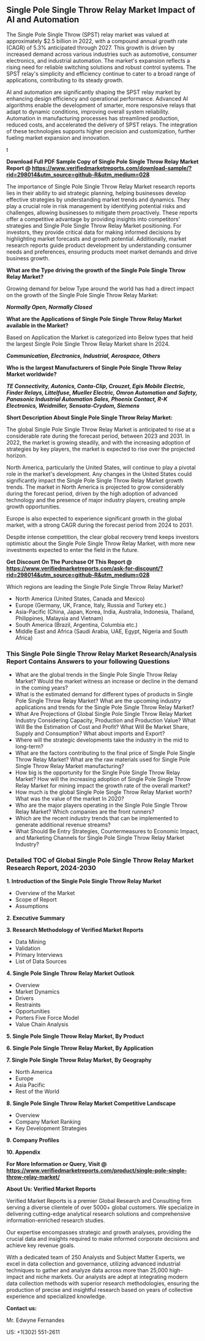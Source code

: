<h2>Single Pole Single Throw Relay Market Impact of AI and Automation</h2><p>The Single Pole Single Throw (SPST) relay market was valued at approximately $2.5 billion in 2022, with a compound annual growth rate (CAGR) of 5.3% anticipated through 2027. This growth is driven by increased demand across various industries such as automotive, consumer electronics, and industrial automation. The market's expansion reflects a rising need for reliable switching solutions and robust control systems. The SPST relay's simplicity and efficiency continue to cater to a broad range of applications, contributing to its steady growth.</p><p>AI and automation are significantly shaping the SPST relay market by enhancing design efficiency and operational performance. Advanced AI algorithms enable the development of smarter, more responsive relays that adapt to dynamic conditions, improving overall system reliability. Automation in manufacturing processes has streamlined production, reduced costs, and accelerated the delivery of SPST relays. The integration of these technologies supports higher precision and customization, further fueling market expansion and innovation.</p>t</p><p id="" class=""><strong>Download Full PDF Sample Copy of Single Pole Single Throw Relay Market Report @ <a href="https://www.verifiedmarketreports.com/download-sample/?rid=298014&utm_source=github-R&utm_medium=028" target="_blank">https://www.verifiedmarketreports.com/download-sample/?rid=298014&utm_source=github-R&utm_medium=028</a></strong></p><p>The importance of&nbsp;Single Pole Single Throw Relay Market research reports lies in their ability to aid strategic planning, helping businesses develop effective strategies by understanding market trends and dynamics. They play a crucial role in risk management by identifying potential risks and challenges, allowing businesses to mitigate them proactively. These reports offer a competitive advantage by providing insights into competitors' strategies and Single Pole Single Throw Relay Market positioning. For investors, they provide critical data for making informed decisions by highlighting market forecasts and growth potential. Additionally, market research reports guide product development by understanding consumer needs and preferences, ensuring products meet market demands and drive business growth.</p><p><strong>What are the&nbsp;Type driving the growth of the Single Pole Single Throw Relay Market?</strong></p><p id="" class="">Growing demand for below Type around the world has had a direct impact on the growth of the Single Pole Single Throw Relay Market:</p><em><strong>Normally Open, Normally Closed</strong></em></p><strong>What are the&nbsp;Applications&nbsp;of Single Pole Single Throw Relay Market available in the Market?</strong></p><p id="" class="">Based on Application the Market is categorized into Below types that held the largest Single Pole Single Throw Relay Market share In 2024.</p><em><strong>Communication, Electronics, Industrial, Aerospace, Others</strong></em></p><strong>Who is the largest Manufacturers of Single Pole Single Throw Relay Market worldwide?</strong></p><p><em><strong>TE Connectivity, Autonics, Conta-Clip, Crouzet, Egis Mobile Electric, Finder Relays, Littelfuse, Mueller Electric, Omron Automation and Safety, Panasonic Industrial Automation Sales, Phoenix Contact, R-K Electronics, Weidmiller, Sensata-Crydom, Siemens</strong></em></p><p id="" class=""><strong>Short Description About Single Pole Single Throw Relay Market:</strong></p><p>The global Single Pole Single Throw Relay Market is anticipated to rise at a considerable rate during the forecast period, between 2023 and 2031. In 2022, the market is growing steadily, and with the increasing adoption of strategies by key players, the market is expected to rise over the projected horizon.</p><p>North America, particularly the United States, will continue to play a pivotal role in the market's development. Any changes in the United States could significantly impact the Single Pole Single Throw Relay Market growth trends. The market in North America is projected to grow considerably during the forecast period, driven by the high adoption of advanced technology and the presence of major industry players, creating ample growth opportunities.</p><p>Europe is also expected to experience significant growth in the global market, with a strong CAGR during the forecast period from 2024 to 2031.</p><p>Despite intense competition, the clear global recovery trend keeps investors optimistic about the Single Pole Single Throw Relay Market, with more new investments expected to enter the field in the future.</p><p id="" class=""><strong>Get Discount On The Purchase Of This Report @ <a href="https://www.verifiedmarketreports.com/ask-for-discount/?rid=298014&utm_source=github-R&utm_medium=028" target="_blank">https://www.verifiedmarketreports.com/ask-for-discount/?rid=298014&utm_source=github-R&utm_medium=028</a></strong></p>Which regions are leading the Single Pole Single Throw Relay Market?</p><ul><li>North America (United States, Canada and Mexico)</li><li>Europe (Germany, UK, France, Italy, Russia and Turkey etc.)</li><li>Asia-Pacific (China, Japan, Korea, India, Australia, Indonesia, Thailand, Philippines, Malaysia and Vietnam)</li><li>South America (Brazil, Argentina, Columbia etc.)</li><li>Middle East and Africa (Saudi Arabia, UAE, Egypt, Nigeria and South Africa)</li></ul><h3 id="" class="">This Single Pole Single Throw Relay Market Research/Analysis Report Contains Answers to your following Questions</h3><ul><li>What are the global trends in the Single Pole Single Throw Relay Market? Would the market witness an increase or decline in the demand in the coming years?</li><li>What is the estimated demand for different types of products in Single Pole Single Throw Relay Market? What are the upcoming industry applications and trends for the Single Pole Single Throw Relay Market?</li><li>What Are Projections of Global Single Pole Single Throw Relay Market Industry Considering Capacity, Production and Production Value? What Will Be the Estimation of Cost and Profit? What Will Be Market Share, Supply and Consumption? What about imports and Export?</li><li>Where will the strategic developments take the industry in the mid to long-term?</li><li>What are the factors contributing to the final price of Single Pole Single Throw Relay Market? What are the raw materials used for Single Pole Single Throw Relay Market manufacturing?</li><li>How big is the opportunity for the Single Pole Single Throw Relay Market? How will the increasing adoption of Single Pole Single Throw Relay Market for mining impact the growth rate of the overall market?</li><li>How much is the global Single Pole Single Throw Relay Market worth? What was the value of the market In 2020?</li><li>Who are the major players operating in the Single Pole Single Throw Relay Market? Which companies are the front runners?</li><li>Which are the recent industry trends that can be implemented to generate additional revenue streams?</li><li>What Should Be Entry Strategies, Countermeasures to Economic Impact, and Marketing Channels for Single Pole Single Throw Relay Market Industry?</li></ul><h3 id="" class="">Detailed TOC of Global Single Pole Single Throw Relay Market Research Report, 2024-2030</h3><p id="" class=""><strong>1. Introduction of the Single Pole Single Throw Relay Market</strong></p><ul><li>Overview of the Market</li><li>Scope of Report</li><li>Assumptions</li></ul><p id="" class=""><strong>2. Executive Summary</strong></p><p id="" class=""><strong>3. Research Methodology of Verified Market Reports</strong></p><ul><li>Data Mining</li><li>Validation</li><li>Primary Interviews</li><li>List of Data Sources</li></ul><p id="" class=""><strong>4. Single Pole Single Throw Relay Market Outlook</strong></p><ul><li>Overview</li><li>Market Dynamics</li><li>Drivers</li><li>Restraints</li><li>Opportunities</li><li>Porters Five Force Model</li><li>Value Chain Analysis</li></ul><p id="" class=""><strong>5. Single Pole Single Throw Relay Market, By Product</strong></p><p id="" class=""><strong>6. Single Pole Single Throw Relay Market, By Application</strong></p><p id="" class=""><strong>7. Single Pole Single Throw Relay Market, By Geography</strong></p><ul><li>North America</li><li>Europe</li><li>Asia Pacific</li><li>Rest of the World</li></ul><p id="" class=""><strong>8. Single Pole Single Throw Relay Market Competitive Landscape</strong></p><ul><li>Overview</li><li>Company Market Ranking</li><li>Key Development Strategies</li></ul><p id="" class=""><strong>9. Company Profiles</strong></p><p id="" class=""><strong>10. Appendix</strong></p><p id="" class=""><strong>For More Information or Query, Visit @ <a href="https://www.verifiedmarketreports.com/product/single-pole-single-throw-relay-market/" target="_blank">https://www.verifiedmarketreports.com/product/single-pole-single-throw-relay-market/</a></strong></p><p id="" class=""><strong>About Us: Verified Market Reports</strong></p><p id="" class="">Verified Market Reports is a premier Global Research and Consulting firm serving a diverse clientele of over 5000+ global customers. We specialize in delivering cutting-edge analytical research solutions and comprehensive information-enriched research studies.</p><p id="" class="">Our expertise encompasses strategic and growth analyses, providing the crucial data and insights required to make informed corporate decisions and achieve key revenue goals.</p><p id="" class="">With a dedicated team of 250 Analysts and Subject Matter Experts, we excel in data collection and governance, utilizing advanced industrial techniques to gather and analyze data across more than 25,000 high-impact and niche markets. Our analysts are adept at integrating modern data collection methods with superior research methodologies, ensuring the production of precise and insightful research based on years of collective experience and specialized knowledge.</p><p id="" class=""><strong>Contact us:</strong></p><p id="" class="">Mr. Edwyne Fernandes</p><p id="" class="">US: +1(302) 551-2611</p>
